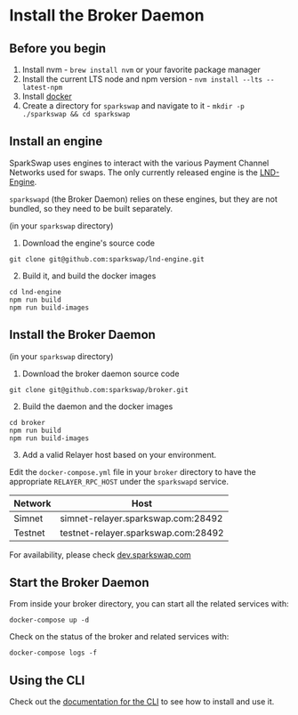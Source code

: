Install the Broker Daemon
=========================

## Before you begin

1. Install nvm - `brew install nvm` or your favorite package manager
2. Install the current LTS node and npm version - `nvm install --lts --latest-npm`
3. Install [docker](https://docs.docker.com/install/)
4. Create a directory for `sparkswap` and navigate to it - `mkdir -p ./sparkswap && cd sparkswap`

## Install an engine

SparkSwap uses engines to interact with the various Payment Channel Networks used for swaps. The only currently released engine is the [LND-Engine](https://github.com/sparkswap/lnd-engine).

`sparkswapd` (the Broker Daemon) relies on these engines, but they are not bundled, so they need to be built separately.

(in your `sparkswap` directory)

1. Download the engine's source code
```
git clone git@github.com:sparkswap/lnd-engine.git
```
2. Build it, and build the docker images
```
cd lnd-engine
npm run build
npm run build-images
```

## Install the Broker Daemon

(in your `sparkswap` directory)

1. Download the broker daemon source code
```
git clone git@github.com:sparkswap/broker.git
```

2. Build the daemon and the docker images
```
cd broker
npm run build
npm run build-images
```

3. Add a valid Relayer host based on your environment.

Edit the `docker-compose.yml` file in your `broker` directory to have the appropriate `RELAYER_RPC_HOST` under the `sparkswapd` service.

| Network  | Host                                |
|----------|-------------------------------------|
| Simnet   | simnet-relayer.sparkswap.com:28492  |
| Testnet  | testnet-relayer.sparkswap.com:28492 |

For availability, please check [dev.sparkswap.com](http://dev.sparkswap.com)

## Start the Broker Daemon

From inside your broker directory, you can start all the related services with:
```
docker-compose up -d

```

Check on the status of the broker and related services with:
```
docker-compose logs -f
```

## Using the CLI

Check out the [documentation for the CLI](https://sparkswap.com/docs/broker/cli) to see how to install and use it.
